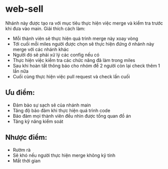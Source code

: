 # web-sell

Nhánh này được tạo ra với mục tiêu thực hiện việc merge và kiểm tra trước khi đưa vào main.
Giải thích cách làm:
- Mỗi thành viên sẽ thực hiện quá trình merge này xoay vòng
- Tới cuối mỗi miles người được chọn sẽ thực hiện đứng ở nhánh này merge với các nhánh khác
- Người đó sẽ phải xử lý các config nếu có
- Thực hiện việc kiểm tra các chức năng đã làm trong miles
- Sau khi hoàn tất thông báo cho nhóm để 2 người còn lại check thêm 1 lần nữa
- Cuối cùng thực hiện việc pull request và check lần cuối

## Ưu điểm:
  - Đảm bảo sự sạch sẽ của nhánh main
  - Tăng độ bảo đảm khi thực hiện quá trình code
  - Bảo đảm mọi thành viên đều nhìn được tổng quan đồ án
  - Tăng kỹ năng kiểm soát
## Nhược điểm:
  - Rườm rà
  - Sẽ khó nếu người thực hiện merge không kỹ tính
  - Mất thời gian
